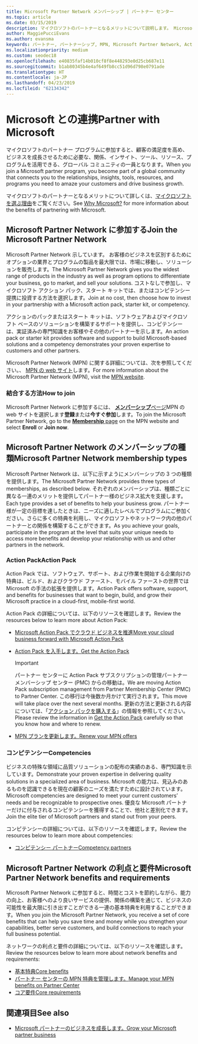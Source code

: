 ```yaml
---
title: Microsoft Partner Network メンバーシップ | パートナー センター
ms.topic: article
ms.date: 03/15/2019
description: マイクロソフトのパートナーとなるメリットについて説明します。 Microsoft Partner Network 示しています。 お客様のビジネスを区別するためにオプションの業界とプログラムの製品を最大限では、市場に移動し、ソリューションを販売します。
author: MaggiePucciEvans
ms.author: evansma
keywords: パートナー, パートナーシップ, MPN, Microsoft Partner Network, Action Pack, MAPS, Action Pack のサブスクリプション, 特典, MPN 特典, メンバーシップ, Silver コンピテンシー, Gold コンピテンシー
ms.localizationpriority: medium
ms.custom: seodec18
ms.openlocfilehash: e40835faf14b010cf8f8e448293e0d25cb687e11
ms.sourcegitcommit: b1ab80345b4e4af649fb8cc51d96d798e0791ade
ms.translationtype: HT
ms.contentlocale: ja-JP
ms.lasthandoff: 04/23/2019
ms.locfileid: "62134342"
---
```

# <a name="partner-with-microsoft"></a><span data-ttu-id="455ab-105">Microsoft との連携</span><span class="sxs-lookup"><span data-stu-id="455ab-105">Partner with Microsoft</span></span>

<span data-ttu-id="455ab-106">マイクロソフトのパートナー プログラムに参加すると、顧客の満足度を高め、ビジネスを成長させるために必要な、関係、インサイト、ツール、リソース、プログラムを活用できる、グローバル コミュニティの一員となります。</span><span class="sxs-lookup"><span data-stu-id="455ab-106">When you join a Microsoft partner program, you become part of a global community that connects you to the relationships, insights, tools, resources, and programs you need to amaze your customers and drive business growth.</span></span>

<span data-ttu-id="455ab-107">マイクロソフトのパートナーとなるメリットについて詳しくは、[マイクロソフトを選ぶ理由](https://partner.microsoft.com/business-opportunities/why-microsoft)をご覧ください。</span><span class="sxs-lookup"><span data-stu-id="455ab-107">See [Why Microsoft?](https://partner.microsoft.com/business-opportunities/why-microsoft) for more information about the benefits of partnering with Microsoft.</span></span> 

## <a name="join-the-microsoft-partner-network"></a><span data-ttu-id="455ab-108">Microsoft Partner Network に参加する</span><span class="sxs-lookup"><span data-stu-id="455ab-108">Join the Microsoft Partner Network</span></span>

<!-- 12/5/18 The content below was copied and pasted directly from the Membership page of the MPN site (https://partner.microsoft.com/en-us/membership)-->

<span data-ttu-id="455ab-109">Microsoft Partner Network 示しています。 お客様のビジネスを区別するためにオプションの業界とプログラムの製品を最大限では、市場に移動し、ソリューションを販売します。</span><span class="sxs-lookup"><span data-stu-id="455ab-109">The Microsoft Partner Network gives you the widest range of products in the industry as well as program options to differentiate your business, go to market, and sell your solutions.</span></span> <span data-ttu-id="455ab-110">コストなしで参加し、マイクロソフト アクション パック、スタート キットでは、またはコンピテンシー提携に投資する方法を選択します。</span><span class="sxs-lookup"><span data-stu-id="455ab-110">Join at no cost, then choose how to invest in your partnership with a Microsoft action pack, starter kit, or competency.</span></span>

<span data-ttu-id="455ab-111">アクションのパックまたはスタート キットは、ソフトウェアおよびマイクロソフト ベースのソリューションを構築するサポートを提供し、コンピテンシーは、実証済みの専門知識をお客様やその他のパートナーを示します。</span><span class="sxs-lookup"><span data-stu-id="455ab-111">An action pack or starter kit provides software and support to build Microsoft-based solutions and a competency demonstrates your proven expertise to customers and other partners.</span></span>

<span data-ttu-id="455ab-112">Microsoft Partner Network (MPN) に関する詳細については、次を参照してください。、 [MPN の web サイト](https://partner.microsoft.com/commercial)します。</span><span class="sxs-lookup"><span data-stu-id="455ab-112">For more information about the Microsoft Partner Network (MPN), visit the [MPN website](https://partner.microsoft.com/commercial).</span></span>

### <a name="how-to-join"></a><span data-ttu-id="455ab-113">結合する方法</span><span class="sxs-lookup"><span data-stu-id="455ab-113">How to join</span></span>

<span data-ttu-id="455ab-114">Microsoft Partner Network に参加するには、 [**メンバーシップ**ページ](https://partner.microsoft.com/membership)MPN の web サイトを選択します**登録**または**今すぐ参加**します。</span><span class="sxs-lookup"><span data-stu-id="455ab-114">To join the Microsoft Partner Network, go to the [**Membership** page](https://partner.microsoft.com/membership) on the MPN website and select **Enroll** or **Join now**.</span></span>

## <a name="microsoft-partner-network-membership-types"></a><span data-ttu-id="455ab-115">Microsoft Partner Network のメンバーシップの種類</span><span class="sxs-lookup"><span data-stu-id="455ab-115">Microsoft Partner Network membership types</span></span>

<!-- 12/5/18 The content below was copied and pasted directly from the Membership pages of the MPN site (https://partner.microsoft.com/en-us/membership)-->

<span data-ttu-id="455ab-116">Microsoft Partner Network は、以下に示すようにメンバーシップの 3 つの種類を提供します。</span><span class="sxs-lookup"><span data-stu-id="455ab-116">The Microsoft Partner Network provides three types of memberships, as described below.</span></span> <span data-ttu-id="455ab-117">それぞれのメンバーシップは、種類ごとに異なる一連のメリットを提供してパートナー様のビジネス拡大を支援します。</span><span class="sxs-lookup"><span data-stu-id="455ab-117">Each type provides a set of benefits to help your business grow.</span></span> <span data-ttu-id="455ab-118">パートナー様が一定の目標を達したときは、ニーズに適したレベルでプログラムにご参加ください。さらに多くの特典を利用し、マイクロソフトやネットワーク内の他のパートナーとの関係を構築することができます。</span><span class="sxs-lookup"><span data-stu-id="455ab-118">As you achieve your goals, participate in the program at the level that suits your unique needs to access more benefits and develop your relationship with us and other partners in the network.</span></span>

### <a name="action-pack"></a><span data-ttu-id="455ab-119">Action Pack</span><span class="sxs-lookup"><span data-stu-id="455ab-119">Action Pack</span></span>

<span data-ttu-id="455ab-120">Action Pack では、ソフトウェア、サポート、および作業を開始する企業向けの特典は、ビルド、およびクラウド ファースト、モバイル ファーストの世界では Microsoft の手法の拡張を提供します。</span><span class="sxs-lookup"><span data-stu-id="455ab-120">Action Pack offers software, support, and benefits for businesses that want to begin, build, and grow their Microsoft practice in a cloud-first, mobile-first world.</span></span> 

<span data-ttu-id="455ab-121">Action Pack の詳細については、以下のリソースを確認します。</span><span class="sxs-lookup"><span data-stu-id="455ab-121">Review the resources below to learn more about Action Pack:</span></span>

- [<span data-ttu-id="455ab-122">Microsoft Action Pack でクラウド ビジネスを推進</span><span class="sxs-lookup"><span data-stu-id="455ab-122">Move your cloud business forward with Microsoft Action Pack</span></span>](https://partner.microsoft.com/membership/action-pack)
- [<span data-ttu-id="455ab-123">Action Pack を入手します。</span><span class="sxs-lookup"><span data-stu-id="455ab-123">Get the Action Pack</span></span>](mpn-get-action-pack.md)
  
    >[!IMPORTANT]
    ><span data-ttu-id="455ab-124">パートナー センターに Action Pack サブスクリプションの管理パートナー メンバーシップ センター (PMC) からの移動は。</span><span class="sxs-lookup"><span data-stu-id="455ab-124">We are moving Action Pack subscription management from Partner Membership Center (PMC) to Partner Center.</span></span> <span data-ttu-id="455ab-125">この移行は今後数か月かけて実行されます。</span><span class="sxs-lookup"><span data-stu-id="455ab-125">This move will take place over the next several months.</span></span> <span data-ttu-id="455ab-126">更新の方法と更新される内容については、「[アクション パックを購入する](mpn-get-action-pack.md)」の情報を参照してください。</span><span class="sxs-lookup"><span data-stu-id="455ab-126">Please review the information in [Get the Action Pack](mpn-get-action-pack.md) carefully so that you know how and where to renew.</span></span>  

- [<span data-ttu-id="455ab-127">MPN プランを更新します。</span><span class="sxs-lookup"><span data-stu-id="455ab-127">Renew your MPN offers</span></span>](renew-mpn-offers.md)

### <a name="competencies"></a><span data-ttu-id="455ab-128">コンピテンシー</span><span class="sxs-lookup"><span data-stu-id="455ab-128">Competencies</span></span>

<span data-ttu-id="455ab-129">ビジネスの特殊な領域に品質ソリューションの配布の実績のある、専門知識を示しています。</span><span class="sxs-lookup"><span data-stu-id="455ab-129">Demonstrate your proven expertise in delivering quality solutions in a specialized area of business.</span></span> <span data-ttu-id="455ab-130">Microsoft の能力は、見込みのあるものを認識できるを現在の顧客のニーズを満たすために設計されています。</span><span class="sxs-lookup"><span data-stu-id="455ab-130">Microsoft competencies are designed to meet your current customers’ needs and be recognizable to prospective ones.</span></span> <span data-ttu-id="455ab-131">優良な Microsoft パートナーだけに付与されるコンピテンシーを獲得することで、他社と差別化できます。</span><span class="sxs-lookup"><span data-stu-id="455ab-131">Join the elite tier of Microsoft partners and stand out from your peers.</span></span>

<span data-ttu-id="455ab-132">コンピテンシーの詳細については、以下のリソースを確認します。</span><span class="sxs-lookup"><span data-stu-id="455ab-132">Review the resources below to learn more about competencies:</span></span>

- [<span data-ttu-id="455ab-133">コンピテンシー パートナー</span><span class="sxs-lookup"><span data-stu-id="455ab-133">Competency partners</span></span>](https://partner.microsoft.com/membership/competencies)

## <a name="microsoft-partner-network-benefits-and-requirements"></a><span data-ttu-id="455ab-134">Microsoft Partner Network の利点と要件</span><span class="sxs-lookup"><span data-stu-id="455ab-134">Microsoft Partner Network benefits and requirements</span></span>

<span data-ttu-id="455ab-135">Microsoft Partner Network に参加すると、時間とコストを節約しながら、能力の向上、お客様へのより良いサービスの提供、関係の構築を通じて、ビジネスの可能性を最大限に引き出すことができる一連の基本特典を利用することができます。</span><span class="sxs-lookup"><span data-stu-id="455ab-135">When you join the Microsoft Partner Network, you receive a set of core benefits that can help you save time and money while you strengthen your capabilities, better serve customers, and build connections to reach your full business potential.</span></span>

<span data-ttu-id="455ab-136">ネットワークの利点と要件の詳細については、以下のリソースを確認します。</span><span class="sxs-lookup"><span data-stu-id="455ab-136">Review the resources below to learn more about network benefits and requirements:</span></span>

- [<span data-ttu-id="455ab-137">基本特典</span><span class="sxs-lookup"><span data-stu-id="455ab-137">Core benefits</span></span>](https://partner.microsoft.com/en-us/membership/core-benefits#simple-tab-content-1)
- [<span data-ttu-id="455ab-138">パートナー センターの MPN 特典を管理します。</span><span class="sxs-lookup"><span data-stu-id="455ab-138">Manage your MPN benefits on Partner Center</span></span>](manage-your-partner-network-benefits.md)
- [<span data-ttu-id="455ab-139">コア要件</span><span class="sxs-lookup"><span data-stu-id="455ab-139">Core requirements</span></span>](https://partner.microsoft.com/en-us/membership/core-benefits#simple-tab-content-2)

## <a name="see-also"></a><span data-ttu-id="455ab-140">関連項目</span><span class="sxs-lookup"><span data-stu-id="455ab-140">See also</span></span>
- [<span data-ttu-id="455ab-141">Microsoft パートナーのビジネスを成長します。</span><span class="sxs-lookup"><span data-stu-id="455ab-141">Grow your Microsoft partner business</span></span>](grow-your-business.md)

